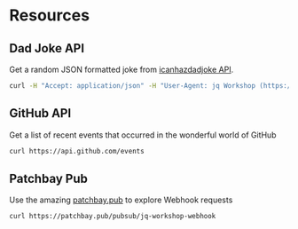 # Resources

## Dad Joke API

Get a random JSON formatted joke from [icanhazdadjoke API](https://icanhazdadjoke.com/api).

```bash
curl -H "Accept: application/json" -H "User-Agent: jq Workshop (https://github.com/craigsdennis/jq-workshop)" https://icanhazdadjoke.com/
```

## GitHub API

Get a list of recent events that occurred in the wonderful world of GitHub

```bash
curl https://api.github.com/events
```

## Patchbay Pub

Use the amazing [patchbay.pub](https://patchbay.pub/) to explore Webhook requests

```bash
curl https://patchbay.pub/pubsub/jq-workshop-webhook
```
